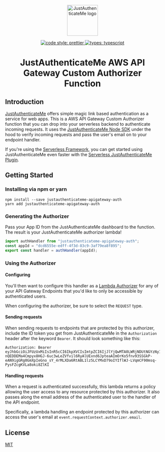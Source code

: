 <p align="center"><a href="https://www.justauthenticate.me" target="_blank" rel="noopener noreferrer"><img width="100" src="https://www.justauthenticate.me/favicon.png" alt="JustAuthenticateMe logo"></a></p>
<p align="center">
  <a href="https://prettier.io/">
    <img alt="code style: prettier" src="https://badgen.net/badge/code style/prettier/ff69b4">
  </a>
  <a href="https://www.typescriptlang.org/">
    <img alt="types: typescript" src="https://badgen.net/badge/types/TypeScript/blue">
  </a>
</p>
<h1 align="center">JustAuthenticateMe AWS API Gateway Custom Authorizer Function</h1>

## Introduction

[JustAuthenticateMe](https://www.justauthenticate.me) offers simple magic link based authentication as a service for web apps.
This is a AWS API Gateway Custom Authorizer function that you can drop into your serverless backend to authenticate incoming
requests. It uses the [JustAuthenticateMe Node SDK](https://https://github.com/CoalesceSoftware/justauthenticateme-node) under
the hood to verify incoming requests and pass the user's email on to your endpoint handler.

If you're using the [Serverless Framework](https://serverless.com/), you can get started using JustAuthenticateMe even faster
with the [Serverless JustAuthenticateMe Plugin](https://github.com/CoalesceSoftware/serverless-justauthenticateme-plugin).

## Getting Started

### Installing via npm or yarn

```
npm install --save justauthenticateme-apigateway-auth
yarn add justauthenticateme-apigateway-auth
```

### Generating the Authorizer

Pass your App ID from the JustAuthenticateMe dashboard to the function. The result is your JustAuthenticateMe authorizer lambda!

```js
import authHandler from "justauthenticateme-apigateway-auth";
const appId = "dcd6555e-edff-4f3d-83c9-3af79ea8f895";
export const handler = authHandler(appId);
```

### Using the Authorizer

#### Configuring

You'll then want to configure this handler as a
[Lambda Authorizer](https://docs.aws.amazon.com/apigateway/latest/developerguide/apigateway-use-lambda-authorizer.html)
for any of your API Gateway Endpoints that you'd like to only be accessible by authenticated users.

When configuring the authorizer, be sure to select the `REQUEST` type.

#### Sending requests

When sending requests to endpoints that are protected by this authorizer, include the ID token you get from JustAuthenticateMe in
the `Authorization` header after the keyword `Bearer`. It should look something like this:

```
Authorization: Bearer eyJhbGciOiJFUzUxMiIsInR5cCI6IkpXVCIsImtpZCI6IjJlYjQwMTA0LWRjNDUtNGYzNy1iNjljLTkzN2I2Mzg2YjlmNiJ9.eyJlbWFpbCI6InN1cHBvcnRAanVzdGF1dGhlbnRpY2F0ZS5tZSIsInN1YiI6InN1cHBvcnRAanVzdGF1dGhlbnRpY2F0ZS5tZSIsImF1ZCI6ImIxOWEyMWI0LWFkOWQtNGZkNy04OGMxLTFiNjhiODI1YzY3MSIsImlzcyI6Imh0dHBzOi8vZGV2LWFwaS5qdXN0YXV0aGVudGljYXRlLm1lL2IxOWEyMWI0LWFkOWQtNGZkNy04OGMxLTFiNjhiODI1YzY3MSIsImp0aSI6IjZhMjJjOTEyLWYwMzYtNGU0Mi1iZjM5LTQ3N2ZhM2ExOGY2ZCIsInRva2VuX3VzZSI6ImlkIiwiaWF0IjoxNTgzNjk1NDM5LCJuYmYiOjE1ODM2OTU0MzksImV4cCI6MTU4MzY5NzIzOX0.AZqvVWSXn4zwP4WhYOL-nQEDDEMa4Cmpyx8HGJ-6uc3wLeZVfvil6RyAlUExnd6JpteaAImOrKo5fnv93SSGkP-eAN9igGRg0GmXpIeGno_sY_4rMLXDa6RtABL1lz5LCYMxD79oIYIflWJ-LVqmCF90msq-PysFZcgKVLa8oki8ZlKI
```

#### Handling requests

When a request is authenticated successfully, this lambda returns a policy allowing the user access to any resource protected by
this authorizer. It also passes along the email address of the authenticated user to the handler of the API endpoint.

Specifically, a lambda handling an endpoint protected by this authorizer can access the user's email at
`event.requestContext.authorizer.email`.

## License

[MIT](http://opensource.org/licenses/MIT)
